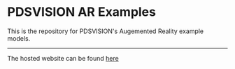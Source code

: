 # PDSVISION AR Examples

This is the repository for PDSVISION's Augemented Reality example models.

---

The hosted website can be found [here](https://pdsvision-ar.vercel.app)
